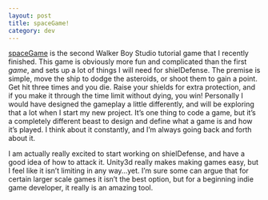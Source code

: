```yaml
---
layout: post
title: spaceGame!
category: dev
---
```

<p><a href="http://jonathanhirz.com/games/spaceGame" title="spaceGame">spaceGame</a> is the second Walker Boy Studio tutorial game that I recently finished. This game is obviously more fun and complicated than the first<em> game</em>, and sets up a lot of things I will need for shielDefense. The premise is simple, move the ship to dodge the asteroids, or shoot them to gain a point. Get hit three times and you die. Raise your shields for extra protection, and if you make it through the time limit without dying, you win! Personally I would have designed the gameplay a little differently, and will be exploring that a lot when I start my new project. It&#8217;s one thing to code a game, but it&#8217;s a completely different beast to design and define what a game is and how it&#8217;s played. I think about it constantly, and I&#8217;m always going back and forth about it.</p>
<p>I am actually really excited to start working on shielDefense, and have a good idea of how to attack it. Unity3d really makes making games easy, but I feel like it isn&#8217;t limiting in any way&#8230;yet. I&#8217;m sure some can argue that for certain larger scale games it isn&#8217;t the best option, but for a beginning indie game developer, it really is an amazing tool.</p>
